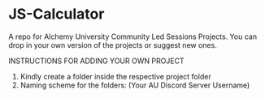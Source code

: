 # JS-Calculator
A repo for Alchemy University Community Led Sessions Projects. You can drop in your own version of the projects or suggest new ones.

INSTRUCTIONS FOR ADDING YOUR OWN PROJECT
1. Kindly create a folder inside the respective project folder
2. Naming scheme for the folders: (Your AU Discord Server Username)
